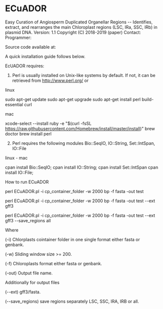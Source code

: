 # ECuADOR
Easy Curation of Angiosperm Duplicated Organellar Regions -- Identifies, extract, and rearranges the main Chloroplast regions (LSC, IRa, SSC, IRb) in plasmid DNA.
Version: 1.1
Copyright (C) 2018-2019 (paper)
Contact: 
Programmer: 

Source code available at: 

A quick installation guide follows below.

EcUADOR requires:

1) Perl is usually installed on Unix-like systems by default. If not, it can be retrieved from http://www.perl.org/ or

linux

sudo apt-get update 
sudo apt-get upgrade
sudo apt-get install perl build-essential curl


mac

xcode-select --install
ruby -e "$(curl -fsSL https://raw.githubusercontent.com/Homebrew/install/master/install)"
brew doctor
brew install perl


2) Perl requires the following modules Bio::SeqIO, IO::String, Set::IntSpan, IO::File

linux - mac

cpan install Bio::SeqIO;
cpan install IO::String;
cpan install Set::IntSpan
cpan install IO::File;





How to run ECuADOR

perl ECuADOR.pl -i cp_container_folder -w 2000 bp -f fasta -out test

perl ECuADOR.pl -i cp_container_folder -w 2000 bp -f fasta -out test --ext gff3

perl ECuADOR.pl -i cp_container_folder -w 2000 bp -f fasta -out test --ext gff3 --save_regions all


Where

(-i) Chlorplasts cointainer folder in one single format either fasta or genbank.

(-w) Sliding window size >= 200.

(-f) Chloroplasts format either fasta or genbank.

(-out) Output file name.



Additionally for output files

(--ext) gff3/fasta.

(--save_regions) save regions separately LSC, SSC, IRA, IRB or all.








